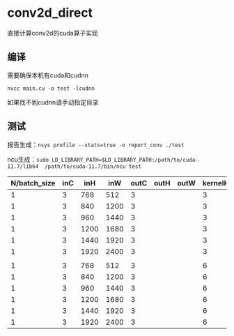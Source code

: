 # conv2d_direct

直接计算conv2d的cuda算子实现

## 编译

需要确保本机有cuda和cudnn

`nvcc main.cu -o test -lcudnn`

如果找不到cudnn请手动指定目录

## 测试

报告生成：`nsys profile --stats=true -o report_conv ./test `

ncu生成：`sudo LD_LIBRARY_PATH=$LD_LIBRARY_PATH:/path/to/cuda-11.7/lib64  /path/to/cuda-11.7/bin/ncu test`


| N/batch_size | inC | inH  | inW  | outC | outH | outW | kernelH | kernelW | cudnn    | v1_conv  | speedup     |
| ------------ | --- | ---- | ---- | ---- | ---- | ---- | ------- | ------- | -------- | -------- | ----------- |
| 1            | 3   | 768  | 512  | 3    |      |      | 3       | 3       | 0.106353 | 0.119194 | 0.892268067 |
| 1            | 3   | 840  | 1200 | 3    |      |      | 3       | 3       | 0.29952  | 0.282706 | 1.059475215 |
| 1            | 3   | 960  | 1440 | 3    |      |      | 3       | 3       | 0.407859 | 0.406088 | 1.004361124 |
| 1            | 3   | 1200 | 1680 | 3    |      |      | 3       | 3       | 0.593111 | 0.547789 | 1.082736236 |
| 1            | 3   | 1440 | 1920 | 3    |      |      | 3       | 3       | 0.7454   | 0.745237 | 1.000218722 |
| 1            | 3   | 1920 | 2400 | 3    |      |      | 3       | 3       | 1.349059 | 1.243177 | 1.085170495 |
|              |     |      |      |      |      |      |         |         |          |          |             |
| 1            | 3   | 768  | 512  | 3    |      |      | 6       | 6       | 0.256932 | 0.160492 | 1.600902226 |
| 1            | 3   | 840  | 1200 | 3    |      |      | 6       | 6       | 0.667402 | 0.378142 | 1.764950733 |
| 1            | 3   | 960  | 1440 | 3    |      |      | 6       | 6       | 0.808141 | 0.448737 | 1.800923481 |
| 1            | 3   | 1200 | 1680 | 3    |      |      | 6       | 6       | 1.326254 | 0.742543 | 1.786097236 |
| 1            | 3   | 1440 | 1920 | 3    |      |      | 6       | 6       | 1.771069 | 0.970639 | 1.824642323 |
| 1            | 3   | 1920 | 2400 | 3    |      |      | 6       | 6       | 2.904648 | 1.582961 | 1.834946028 |
